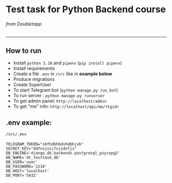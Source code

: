 # Test task for Python Backend course 
###### from Doubletapp

---

## How to run

* Install `python 3.10` and `pipenv` (`pip install pipenv`) 
* Install requirements
* Create a file `.env` in `/src` like in **example below**
* Produce migrations
* Create SuperUser
* To start Telegram bot (`python manage.py run_bot`)
* To run server : `python manage.py runserver`
* To get admin panel: `http://localhost/admin`
* To get "me" info: `http://localhost/api/me/<tgid>`

## .env example:
`/src/.env` \
\
`TELEGRAM_TOKEN="sbfhdbhbdvhdbhjvb"`\
`SECRET_KEY="ddfnsjssjfnjsdnfjs"`\
`DB_ENGINE='django.db.backends.postgresql_psycopg2'`\
`DB_NAME='dt_testtask_db'`\
`DB_USER='user'`\
`DB_PASSWORD='1234'`\
`DB_HOST='localhost'`\
`DB_PORT='5432'`